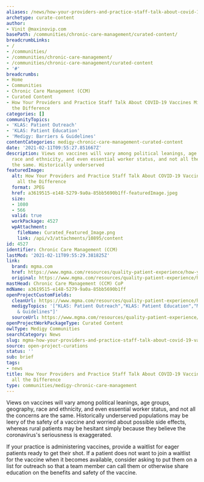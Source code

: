 ```yaml
---
aliases: /news/how-your-providers-and-practice-staff-talk-about-covid-19-vaccines-might-make-all-the-difference
archetype: curate-content
author:
- Vinit @maxinovip.com
basePath: /communities/chronic-care-management/curated-content/
breadcrumbLinks:
- /
- /communities/
- /communities/chronic-care-management/
- /communities/chronic-care-management/curated-content
- '#'
breadcrumbs:
- Home
- Communities
- Chronic Care Management (CCM)
- Curated Content
- How Your Providers and Practice Staff Talk About COVID-19 Vaccines Might Make all
  the Difference
categories: []
communityTopics:
- 'KLAS: Patient Outreach'
- 'KLAS: Patient Education'
- 'Medigy: Barriers & Guidelines'
contentCategories: medigy-chronic-care-management-curated-content
date: '2021-02-11T09:55:27.851667Z'
description: Views on vaccines will vary among political leanings, age groups, geography,
  race and ethnicity, and even essential worker status, and not all the concerns are
  the same. Historically underserved
featuredImage:
  alt: How Your Providers and Practice Staff Talk About COVID-19 Vaccines Might Make
    all the Difference
  format: JPEG
  href: a3619515-e148-5279-9a0a-85bb5690b1ff-featuredImage.jpeg
  size:
  - 1080
  - 566
  valid: true
  workPackage: 4527
  wpAttachment:
    fileName: Curated_Featured_Image.png
    link: /api/v3/attachments/10895/content
id: 4527
identifier: Chronic Care Management (CCM)
lastMod: '2021-02-11T09:55:29.381825Z'
link:
  brand: mgma.com
  href: https://www.mgma.com/resources/quality-patient-experience/how-your-providers-and-practice-staff-talk-about-c
  original: https://www.mgma.com/resources/quality-patient-experience/how-your-providers-and-practice-staff-talk-about-c
mastHead: Chronic Care Management (CCM) CoP
mdName: a3619515-e148-5279-9a0a-85bb5690b1ff
openProjectCustomFields:
  cleanUrl: https://www.mgma.com/resources/quality-patient-experience/how-your-providers-and-practice-staff-talk-about-c
  medigyTopics: '["KLAS: Patient Outreach","KLAS: Patient Education","Medigy: Barriers
    & Guidelines"]'
  sourceUrl: https://www.mgma.com/resources/quality-patient-experience/how-your-providers-and-practice-staff-talk-about-c
openProjectWorkPackageType: Curated Content
owlType: Medigy Communities
searchCategory: News
slug: mgma-how-your-providers-and-practice-staff-talk-about-covid-19-vaccines-might-make-all-the-difference
source: open-project-curations
status: ''
sub: brief
tags:
- news
title: How Your Providers and Practice Staff Talk About COVID-19 Vaccines Might Make
  all the Difference
type: communities/medigy-chronic-care-management
---
```


<p>Views on vaccines will vary among political leanings, age groups, geography, race and ethnicity, and even essential worker status, and not all the concerns are the same. Historically underserved populations may be leery of the safety of a vaccine and worried about possible side effects, whereas rural patients may be hesitant simply because they believe the coronavirus's seriousness is exaggerated.</p><p>If your practice is administering vaccines, provide a waitlist for eager patients ready to get their shot. If a patient does not want to join a waitlist for the vaccine when it becomes available, consider asking to put them on a list for outreach so that a team member can call them or otherwise share education on the benefits and safety of the vaccine.</p>